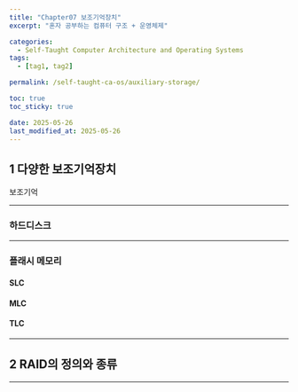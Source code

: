 ```yaml
---
title: "Chapter07 보조기억장치"
excerpt: "혼자 공부하는 컴퓨터 구조 + 운영체제"

categories:
  - Self-Taught Computer Architecture and Operating Systems
tags:
  - [tag1, tag2]

permalink: /self-taught-ca-os/auxiliary-storage/

toc: true
toc_sticky: true

date: 2025-05-26
last_modified_at: 2025-05-26
---
```



## 1 다양한 보조기억장치

보조기억

***

### 하드디스크

***

### 플래시 메모리

#### SLC
#### MLC
#### TLC
***
  
## 2 RAID의 정의와 종류 

***
